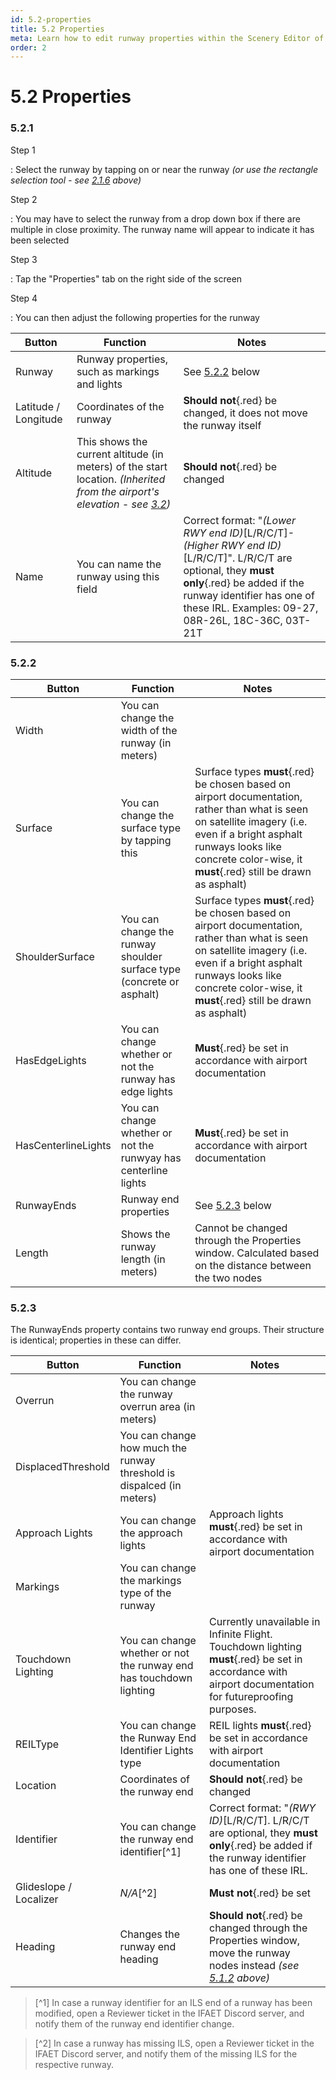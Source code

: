 ```yaml
---
id: 5.2-properties
title: 5.2 Properties
meta: Learn how to edit runway properties within the Scenery Editor of Infinite Flight.
order: 2
---
```




# 5.2 Properties



### 5.2.1

Step 1

: Select the runway by tapping on or near the runway *(or use the rectangle selection tool - see [2.1.6](/guide/scenery-editor-manual/2.-user-interface/2.1-editor-screen#2.1.6) above)*



Step 2

: You may have to select the runway from a drop down box if there are multiple in close proximity. The runway name will appear to indicate it has been selected



Step 3

: Tap the "Properties" tab on the right side of the screen



Step 4

: You can then adjust the following properties for the runway

| Button | Function | Notes |
| ------ | -------- | ----- |
| Runway | Runway properties, such as markings and lights | See [5.2.2](/guide/scenery-editor-manual/5.runways/5.2-properties#5.2.2) below |
| Latitude / Longitude | Coordinates of the runway | **Should not**{.red} be changed, it does not move the runway itself | 
| Altitude | This shows the current altitude (in meters) of the start location. *(Inherited from the airport's elevation - see [3.2](/guide/scenery-editor-manual-3.getting-started/3.2-airport-propeties#3.2.2))* | **Should not**{.red} be changed |
| Name | You can name the runway using this field | Correct format: "*(Lower RWY end ID)*[L/R/C/T]-*(Higher RWY end ID)*[L/R/C/T]". L/R/C/T are optional, they **must only**{.red} be added if the runway identifier has one of these IRL. Examples: 09-27, 08R-26L, 18C-36C, 03T-21T| 



### 5.2.2

| Button | Function | Notes |
| ------ | -------- | ----- |
| Width | You can change the width of the runway (in meters) | |
| Surface | You can change the surface type by tapping this | Surface types **must**{.red} be chosen based on airport documentation, rather than what is seen on satellite imagery (i.e. even if a bright asphalt runways looks like concrete color-wise, it **must**{.red} still be drawn as asphalt) |
| ShoulderSurface | You can change the runway shoulder surface type (concrete or asphalt) | Surface types **must**{.red} be chosen based on airport documentation, rather than what is seen on satellite imagery (i.e. even if a bright asphalt runways looks like concrete color-wise, it **must**{.red} still be drawn as asphalt) |
| HasEdgeLights | You can change whether or not the runway has edge lights | **Must**{.red} be set in accordance with airport documentation |
| HasCenterlineLights | You can change whether or not the runwyay has centerline lights | **Must**{.red} be set in accordance with airport documentation |
| RunwayEnds | Runway end properties | See [5.2.3](/guide/scenery-editor-manual/5.runways/5.2-properties#5.2.3) below |
| Length | Shows the runway length (in meters) | Cannot be changed through the Properties window. Calculated based on the distance between the two nodes |



### 5.2.3

The RunwayEnds property contains two runway end groups. Their structure is identical; properties in these can differ.

| Button | Function | Notes |
| ------ | -------- | ----- |
| Overrun | You can change the runway overrun area (in meters) | |
| DisplacedThreshold | You can change how much the runway threshold is dispalced (in meters) | |
| Approach Lights | You can change the approach lights | Approach lights **must**{.red} be set in accordance with airport documentation |
| Markings | You can change the markings type of the runway | |
| Touchdown Lighting | You can change whether or not the runway end has touchdown lighting | Currently unavailable in Infinite Flight. Touchdown lighting **must**{.red} be set in accordance with airport documentation for futureproofing purposes. |
| REILType | You can change the Runway End Identifier Lights type | REIL lights **must**{.red} be set in accordance with airport documentation |
| Location | Coordinates of the runway end | **Should not**{.red} be changed |
| Identifier | You can change the runway end identifier[^1] | Correct format: "*(RWY ID)*[L/R/C/T]. L/R/C/T are optional, they **must only**{.red} be added if the runway identifier has one of these IRL. |
| Glideslope / Localizer | *N/A*[^2] | **Must not**{.red} be set |
| Heading | Changes the runway end heading | **Should not**{.red} be changed through the Properties window, move the runway nodes instead *(see [5.1.2](/guide/scenery-editor-manual/5.runways/5.2-properties#5.1.2) above)* |



> [^1] In case a runway identifier for an ILS end of a runway has been modified, open a Reviewer ticket in the IFAET Discord server, and notify them of the runway end identifier change.



> [^2] In case a runway has missing ILS, open a Reviewer ticket in the IFAET Discord server, and notify them of the missing ILS for the respective runway. 